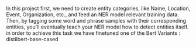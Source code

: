 
In this project first, we need to create entity categories, like Name, Location, Event, Organization, etc., and feed an NER model relevant training data. 
Then, by tagging some word and phrase samples with their corresponding entities, you'll eventually teach your NER model how to detect entities itself.
in order to achieve this task we have finetuned one of the Bert Variants : distilbert-base-cased  
